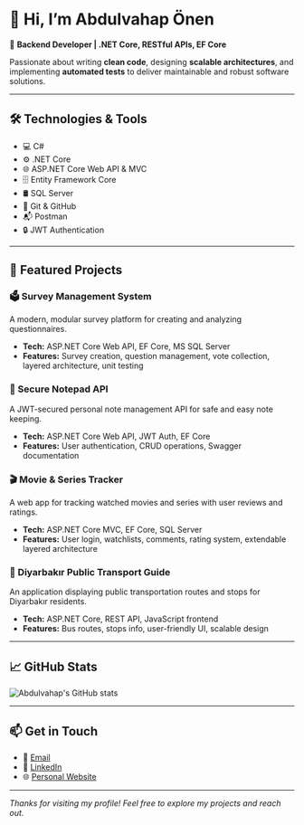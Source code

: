 # 👋 Hi, I’m Abdulvahap Önen

🎯 **Backend Developer | .NET Core, RESTful APIs, EF Core**

Passionate about writing **clean code**, designing **scalable architectures**, and implementing **automated tests** to deliver maintainable and robust software solutions.

---

## 🛠️ Technologies & Tools  
- 💻 C#  
- ⚙️ .NET Core  
- 🌐 ASP.NET Core Web API & MVC  
- 🗄️ Entity Framework Core  
- 🛢️ SQL Server  
- 🔧 Git & GitHub  
- 📬 Postman  
- 🔒 JWT Authentication  

---

## 🚀 Featured Projects

### 🗳️ Survey Management System  
A modern, modular survey platform for creating and analyzing questionnaires.  
- **Tech:** ASP.NET Core Web API, EF Core, MS SQL Server  
- **Features:** Survey creation, question management, vote collection, layered architecture, unit testing

### 📝 Secure Notepad API  
A JWT-secured personal note management API for safe and easy note keeping.  
- **Tech:** ASP.NET Core Web API, JWT Auth, EF Core  
- **Features:** User authentication, CRUD operations, Swagger documentation

### 🎬 Movie & Series Tracker  
A web app for tracking watched movies and series with user reviews and ratings.  
- **Tech:** ASP.NET Core MVC, EF Core, SQL Server  
- **Features:** User login, watchlists, comments, rating system, extendable layered architecture

### 🚌 Diyarbakır Public Transport Guide  
An application displaying public transportation routes and stops for Diyarbakır residents.  
- **Tech:** ASP.NET Core, REST API, JavaScript frontend  
- **Features:** Bus routes, stops info, user-friendly UI, scalable design

---

## 📈 GitHub Stats  
![Abdulvahap's GitHub stats](https://github-readme-stats.vercel.app/api?username=avonen22&show_icons=true&theme=radical)

---

## 📫 Get in Touch  
- 📧 [Email](mailto:abdulvahaponen0@gmail.com)  
- 💼 [LinkedIn](https://www.linkedin.com/in/abdulvahaponen)  
- 🌐 [Personal Website](https://avonen.dev)

---

*Thanks for visiting my profile! Feel free to explore my projects and reach out.*
